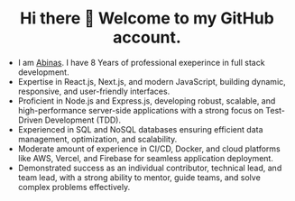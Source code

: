 <h1 align="center">Hi there 👋 Welcome to my GitHub account.</h1>

- I am [Abinas](https://www.linkedin.com/in/abinaspatra/). I have 8 Years of professional exeperince in full stack development.
- Expertise in React.js, Next.js, and modern JavaScript, building dynamic, responsive, and user-friendly interfaces.
- Proficient in Node.js and Express.js, developing robust, scalable, and high-performance server-side applications with a strong focus on Test-Driven Development (TDD).
- Experienced in SQL and NoSQL databases ensuring efficient data management, optimization, and scalability.
- Moderate amount of experience in CI/CD, Docker, and cloud platforms like AWS, Vercel, and Firebase for seamless application deployment.
- Demonstrated success as an individual contributor, technical lead, and team lead, with a strong ability to mentor, guide teams, and solve complex problems effectively.
<!--
**abinasn/abinasn** is a ✨ _special_ ✨ repository because its `README.md` (this file) appears on your GitHub profile.

Here are some ideas to get you started:

- 🔭 I’m currently working on ...
- 🌱 I’m currently learning ...
- 👯 I’m looking to collaborate on ...
- 🤔 I’m looking for help with ...
- 💬 Ask me about ...
- 📫 How to reach me: ...
- 😄 Pronouns: ...
- ⚡ Fun fact: ...
-->
